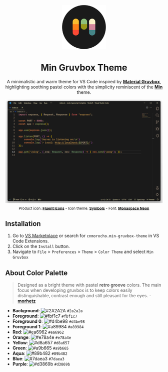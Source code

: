<div align="center">

<img src="min-gruvbox-theme-logo.png" width="140">

# Min Gruvbox Theme

A minimalistic and warm theme for VS Code inspired by **[Material Gruvbox](https://github.com/sainnhe/gruvbox-material-vscode)**, highlighting soothing pastel colors with the simplicity reminiscent of the **[Min](https://github.com/miguelsolorio/min-theme)** theme.

![preview-theme](./screenshot-theme.png)
<sub>Product icon: **[Fluent Icons](https://github.com/miguelsolorio/vscode-fluent-icons)** - Icon theme: **[Symbols](https://github.com/miguelsolorio/vscode-symbols)** - Font: **[Monaspace Neon](https://github.com/githubnext/monaspace)**</sub>

</div>

## Installation
1. Go to [VS Marketplace](https://marketplace.visualstudio.com/items?itemName=cnmorocho.min-gruvbox-theme) or search for `cnmorocho.min-gruvbox-theme` in VS Code Extensions.
2. Click on the `Install` button.
3. Navigate to `File` > `Preferences` > `Theme` > `Color Theme` and select `Min Gruvbox`

## About Color Palette
> Designed as a bright theme with pastel **retro groove** colors. The main focus when developing gruvbox is to keep colors easily distinguishable, contrast enough and still pleasant for the eyes. - **[morhetz](https://github.com/morhetz/gruvbox)**

- **Background**: ![#2A2A2A](https://via.placeholder.com/15/2A2A2A/000000?text=+) `#2a2a2a`
- **Foreground**: ![#fbf1c7](https://via.placeholder.com/15/c5b18d/000000?text=+) `#fbf1c7`
- **Foreground 0**: ![#d4be98](https://via.placeholder.com/15/d4be98/000000?text=+) `#d4be98`
- **Foreground 1**: ![#a89984](https://via.placeholder.com/15/c5b18d/000000?text=+) `#a89984`
- **Red**: ![#ea6962](https://via.placeholder.com/15/ea6962/000000?text=+) `#ea6962`
- **Orange**: ![#e78a4e](https://via.placeholder.com/15/e78a4e/000000?text=+) `#e78a4e`
- **Yellow**: ![#d8a657](https://via.placeholder.com/15/d8a657/000000?text=+) `#d8a657`
- **Green**: ![#a9b665](https://via.placeholder.com/15/a9b665/000000?text=+) `#a9b665`
- **Aqua**: ![#89b482](https://via.placeholder.com/15/89b482/000000?text=+) `#89b482`
- **Blue**: ![#7daea3](https://via.placeholder.com/15/7daea3/000000?text=+) `#7daea3`
- **Purple**: ![#d3869b](https://via.placeholder.com/15/d3869b/000000?text=+) `#d3869b`




